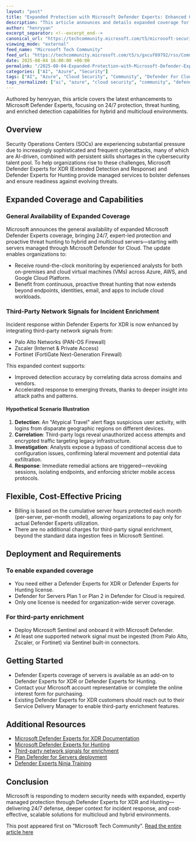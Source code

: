 ```yaml
---
layout: "post"
title: "Expanded Protection with Microsoft Defender Experts: Enhanced Coverage and 24/7 Threat Hunting"
description: "This article announces and details expanded coverage for Microsoft Defender Experts for XDR and Hunting, introducing 24/7 protection and proactive threat hunting for hybrid and multicloud servers. Third-party network signals integration, flexible per-server pricing, and new requirements for third-party enrichment are highlighted. Implementation guidance and documentation links are provided."
author: "henryyan"
excerpt_separator: <!--excerpt_end-->
canonical_url: "https://techcommunity.microsoft.com/t5/microsoft-security-experts-blog/elevate-your-protection-with-expanded-microsoft-defender-experts/ba-p/4439134"
viewing_mode: "external"
feed_name: "Microsoft Tech Community"
feed_url: "https://techcommunity.microsoft.com/t5/s/gxcuf89792/rss/Community"
date: 2025-08-04 16:00:00 +00:00
permalink: "/2025-08-04-Expanded-Protection-with-Microsoft-Defender-Experts-Enhanced-Coverage-and-247-Threat-Hunting.html"
categories: ["AI", "Azure", "Security"]
tags: ["AI", "Azure", "Cloud Security", "Community", "Defender For Cloud", "Fortinet", "Hybrid Cloud", "Incident Enrichment", "Managed Detection And Response", "Microsoft Defender Experts", "Microsoft Sentinel", "Multicloud Security", "Palo Alto Networks", "Security", "SOC", "Third Party Integration", "Threat Hunting", "Virtual Machines", "XDR", "Zscaler"]
tags_normalized: ["ai", "azure", "cloud security", "community", "defender for cloud", "fortinet", "hybrid cloud", "incident enrichment", "managed detection and response", "microsoft defender experts", "microsoft sentinel", "multicloud security", "palo alto networks", "security", "soc", "third party integration", "threat hunting", "virtual machines", "xdr", "zscaler"]
---
```


Authored by henryyan, this article covers the latest enhancements to Microsoft Defender Experts, focusing on 24/7 protection, threat hunting, and enriched detection capabilities for hybrid and multicloud environments.<!--excerpt_end-->

## Overview

Security Operations Centers (SOCs) are experiencing substantial pressure due to increasingly sophisticated and frequent cyberattacks, many of which are AI-driven, combined with persistent skills shortages in the cybersecurity talent pool. To help organizations rise to these challenges, Microsoft Defender Experts for XDR (Extended Detection and Response) and Defender Experts for Hunting provide managed services to bolster defenses and ensure readiness against evolving threats.

## Expanded Coverage and Capabilities

### General Availability of Expanded Coverage

Microsoft announces the general availability of expanded Microsoft Defender Experts coverage, bringing 24/7, expert-led protection and proactive threat hunting to hybrid and multicloud servers—starting with servers managed through Microsoft Defender for Cloud. The update enables organizations to:

- Receive round-the-clock monitoring by experienced analysts for both on-premises and cloud virtual machines (VMs) across Azure, AWS, and Google Cloud Platform.
- Benefit from continuous, proactive threat hunting that now extends beyond endpoints, identities, email, and apps to include cloud workloads.

### Third-Party Network Signals for Incident Enrichment

Incident response within Defender Experts for XDR is now enhanced by integrating third-party network signals from:

- Palo Alto Networks (PAN-OS Firewall)
- Zscaler (Internet & Private Access)
- Fortinet (FortiGate Next-Generation Firewall)

This expanded context supports:

- Improved detection accuracy by correlating data across domains and vendors.
- Accelerated response to emerging threats, thanks to deeper insight into attack paths and patterns.

#### Hypothetical Scenario Illustration

1. **Detection**: An "Atypical Travel" alert flags suspicious user activity, with logins from disparate geographic regions on different devices.
2. **Correlation**: Third-party logs reveal unauthorized access attempts and encrypted traffic targeting legacy infrastructure.
3. **Investigation**: Analysts expose a bypass of conditional access due to configuration issues, confirming lateral movement and potential data exfiltration.
4. **Response**: Immediate remedial actions are triggered—revoking sessions, isolating endpoints, and enforcing stricter mobile access protocols.

## Flexible, Cost-Effective Pricing

- Billing is based on the cumulative server hours protected each month (per-server, per-month model), allowing organizations to pay only for actual Defender Experts utilization.
- There are no additional charges for third-party signal enrichment, beyond the standard data ingestion fees in Microsoft Sentinel.

## Deployment and Requirements

### To enable expanded coverage

- You need either a Defender Experts for XDR or Defender Experts for Hunting license.
- Defender for Servers Plan 1 or Plan 2 in Defender for Cloud is required.
- Only one license is needed for organization-wide server coverage.

### For third-party enrichment

- Deploy Microsoft Sentinel and onboard it with Microsoft Defender.
- At least one supported network signal must be ingested (from Palo Alto, Zscaler, or Fortinet) via Sentinel built-in connectors.

## Getting Started

- Defender Experts coverage of servers is available as an add-on to Defender Experts for XDR or Defender Experts for Hunting.
- Contact your Microsoft account representative or complete the online interest form for purchasing.
- Existing Defender Experts for XDR customers should reach out to their Service Delivery Manager to enable third-party enrichment features.

## Additional Resources

- [Microsoft Defender Experts for XDR Documentation](https://learn.microsoft.com/defender-xdr/dex-xdr-overview)
- [Microsoft Defender Experts for Hunting](https://learn.microsoft.com/defender-xdr/defender-experts-for-hunting)
- [Third-party network signals for enrichment](https://learn.microsoft.com/defender-xdr/third-party-enrichment-defender-experts)
- [Plan Defender for Servers deployment](https://learn.microsoft.com/en-us/azure/defender-for-cloud/plan-defender-for-servers)
- [Defender Experts Ninja Training](https://techcommunity.microsoft.com/blog/microsoftsecurityexperts/welcome-to-the-microsoft-defender-experts-ninja-hub/4061509)

## Conclusion

Microsoft is responding to modern security needs with expanded, expertly managed protection through Defender Experts for XDR and Hunting—delivering 24/7 defense, deeper context for incident response, and cost-effective, scalable solutions for multicloud and hybrid environments.

This post appeared first on "Microsoft Tech Community". [Read the entire article here](https://techcommunity.microsoft.com/t5/microsoft-security-experts-blog/elevate-your-protection-with-expanded-microsoft-defender-experts/ba-p/4439134)
